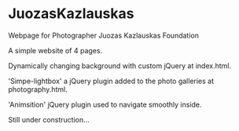 # JuozasKazlauskas
Webpage for Photographer Juozas Kazlauskas Foundation

A simple website of 4 pages. 

Dynamically changing background with custom jQuery at index.html.

'Simpe-lightbox' a jQuery plugin added to the photo galleries at photography.html.

'Animsition' jQuery plugin used to navigate smoothly inside.

Still under construction...
